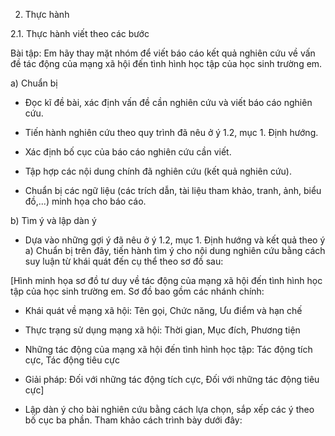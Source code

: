 2. Thực hành

2.1. Thực hành viết theo các bước

Bài tập: Em hãy thay mặt nhóm để viết báo cáo kết quả nghiên cứu về vấn đề tác động của mạng xã hội đến tình hình học tập của học sinh trường em.

a) Chuẩn bị

- Đọc kĩ đề bài, xác định vấn đề cần nghiên cứu và viết báo cáo nghiên cứu.

- Tiến hành nghiên cứu theo quy trình đã nêu ở ý 1.2, mục 1. Định hướng.

- Xác định bố cục của báo cáo nghiên cứu cần viết.

- Tập hợp các nội dung chính đã nghiên cứu (kết quả nghiên cứu).

- Chuẩn bị các ngữ liệu (các trích dẫn, tài liệu tham khảo, tranh, ảnh, biểu đồ,...)
minh họa cho báo cáo.

b) Tìm ý và lập dàn ý

- Dựa vào những gợi ý đã nêu ở ý 1.2, mục 1. Định hướng và kết quả theo ý
a) Chuẩn bị trên đây, tiến hành tìm ý cho nội dung nghiên cứu bằng cách suy luận từ
khái quát đến cụ thể theo sơ đồ sau:

[Hình minh họa sơ đồ tư duy về tác động của mạng xã hội đến tình hình học tập của học sinh trường em. Sơ đồ bao gồm các nhánh chính:
- Khái quát về mạng xã hội: Tên gọi, Chức năng, Ưu điểm và hạn chế
- Thực trạng sử dụng mạng xã hội: Thời gian, Mục đích, Phương tiện
- Những tác động của mạng xã hội đến tình hình học tập: Tác động tích cực, Tác động tiêu cực
- Giải pháp: Đối với những tác động tích cực, Đối với những tác động tiêu cực]

- Lập dàn ý cho bài nghiên cứu bằng cách lựa chọn, sắp xếp các ý theo bố cục ba
phần. Tham khảo cách trình bày dưới đây: